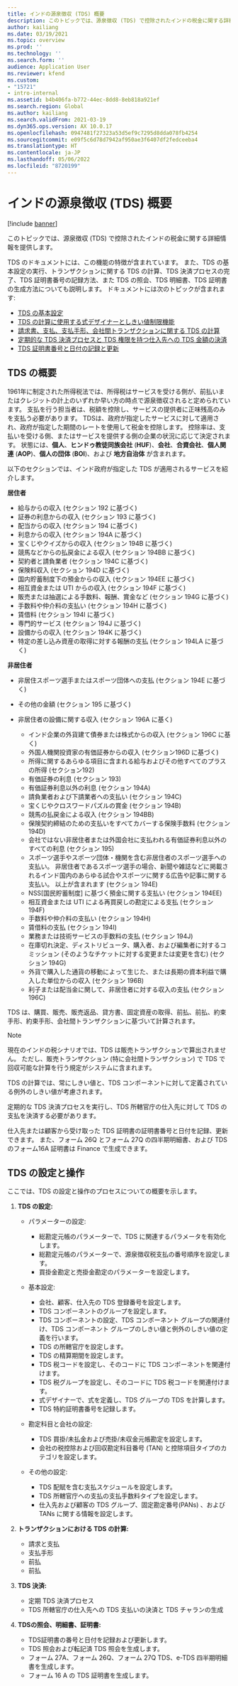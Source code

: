 ```yaml
---
title: インドの源泉徴収 (TDS) 概要
description: このトピックでは、源泉徴収 (TDS) で控除されたインドの税金に関する詳細情報を提供します。 TDS のドキュメントには、この機能の特徴が含まれています。
author: kailiang
ms.date: 03/19/2021
ms.topic: overview
ms.prod: ''
ms.technology: ''
ms.search.form: ''
audience: Application User
ms.reviewer: kfend
ms.custom:
- "15721"
- intro-internal
ms.assetid: b4b406fa-b772-44ec-8dd8-8eb818a921ef
ms.search.region: Global
ms.author: kailiang
ms.search.validFrom: 2021-03-19
ms.dyn365.ops.version: AX 10.0.17
ms.openlocfilehash: 0947481f27323a53d5ef9c7295d8dda078fb4254
ms.sourcegitcommit: e09f5c6d78d7942af950ae3f6407df2fedceeba4
ms.translationtype: HT
ms.contentlocale: ja-JP
ms.lasthandoff: 05/06/2022
ms.locfileid: "8720199"
---
```

# <a name="indian-tax-deducted-at-source-tds-overview"></a>インドの源泉徴収 (TDS) 概要

[!include [banner](../includes/banner.md)]

このトピックでは、源泉徴収 (TDS) で控除されたインドの税金に関する詳細情報を提供します。

TDS のドキュメントには、この機能の特徴が含まれています。 また、TDS の基本設定の実行、トランザクションに関する TDS の計算、TDS 決済プロセスの完了、TDS 証明書番号の記録方法、また TDS の照会、TDS 明細書、TDS 証明書の生成方法についても説明します。 ドキュメントには次のトピックが含まれます:

- [TDS の基本設定](apac-ind-TDS-TDS-ledger-accounts-setup.md)
- [TDS の計算に使用する式デザイナーとしきい値制限機能](apac-ind-TDS-Formula-designer.md)
- [請求書、支払、支払手形、会社間トランザクションに関する TDS の計算](apac-ind-TDS-Calculate-TDS-on-invoices-using-journals.md)
- [定期的な TDS 決済プロセスと TDS 権限を持つ仕入先への TDS 金額の決済](apac-ind-TDS-Run-the-periodic-TDS-settlement-process.md)
- [TDS 証明書番号と日付の記録と更新](apac-ind-TDS-Record-TDS-concession-certificate-numbers.md)

## <a name="introduction-to-tds"></a>TDS の概要

1961年に制定された所得税法では、所得税はサービスを受ける側が、前払いまたはクレジットの計上のいずれか早い方の時点で源泉徴収されると定められています。 支払を行う担当者は、税額を控除し、サービスの提供者に正味残高のみを支払う必要があります。 TDSは、政府が指定したサービスに対して適用され、政府が指定した期間のレートを使用して税金を控除します。 控除率は、支払いを受ける側、またはサービスを提供する側の企業の状況に応じて決定されます。 状態には、**個人**、**ヒンドゥ教徒同族会社** (**HUF**)、**会社**、**合資会社**、**個人関連** (**AOP**)、**個人の団体** (**BOI**)、および **地方自治体** が含まれます。

以下のセクションでは、インド政府が指定した TDS が適用されるサービスを紹介します。

**居住者**

- 給与からの収入 (セクション 192 に基づく)
- 証券の利息からの収入 (セクション 193 に基づく)
- 配当からの収入 (セクション 194 に基づく)
- 利息からの収入 (セクション 194A に基づく)
- 宝くじやクイズからの収入 (セクション 194B に基づく)
- 競馬などからの払戻金による収入 (セクション 194BB に基づく)
- 契約者と請負業者 (セクション 194C に基づく)
- 保険料収入 (セクション 194D に基づく)
- 国内貯蓄制度下の預金からの収入 (セクション 194EE に基づく)
- 相互資金または UTI からの収入 (セクション 194F に基づく)
- 販売または抽選による手数料、報酬、賞金など (セクション 194G に基づく)
- 手数料や仲介料の支払い (セクション 194H に基づく)
- 賃借料 (セクション 194I に基づく)
- 専門的サービス (セクション 194J に基づく)
- 設備からの収入 (セクション 194K に基づく)
- 特定の差し込み資産の取得に対する報酬の支払 (セクション 194LA に基づく)

**非居住者**

- 非居住スポーツ選手またはスポーツ団体への支払 (セクション 194E に基づく)
- その他の金額 (セクション 195 に基づく)
- 非居住者の設備に関する収入 (セクション 196A に基く)

    - インド企業の外貨建て債券または株式からの収入 (セクション 196C に基く)
    - 外国人機関投資家の有価証券からの収入 (セクション196D に基づく)
    - 所得に関するあらゆる項目に含まれる給与およびその他すべてのプラスの所得 (セクション192)
    - 有価証券の利息 (セクション 193)
    - 有価証券利息以外の利息 (セクション 194A)
    - 請負業者および下請業者への支払い (セクション 194C)
    - 宝くじやクロスワードパズルの賞金 (セクション 194B)
    - 競馬の払戻金による収入 (セクション 194BB)
    - 保険契約締結のための支払いをすべてカバーする保険手数料 (セクション 194D)
    - 会社ではない非居住者または外国会社に支払われる有価証券利息以外のすべての利息 (セクション 195)
    - スポーツ選手やスポーツ団体・機関を含む非居住者のスポーツ選手への支払い。 非居住者であるスポーツ選手の場合、新聞や雑誌などに掲載されるインド国内のあらゆる試合やスポーツに関する広告や記事に関する支払い。 以上が含まれます (セクション 194E)
    - NSS\[国民貯蓄制度\] に基づく預金に関する支払い (セクション 194EE)
    - 相互資金または UTI による再買戻しの勘定による支払 (セクション 194F)
    - 手数料や仲介料の支払い (セクション 194H)
    - 賃借料の支払 (セクション 194I)
    - 業務または技術サービスの手数料の支払 (セクション 194J)
    - 在庫切れ決定、ディストリビュータ、購入者、および編集者に対するコミッション (そのようなチケットに対する変更または変更を含む) (セクション 194G)
    - 外貨で購入した通貨の移動によって生じた、または長期の資本利益で購入した単位からの収入 (セクション 196B)
    - 利子または配当金に関して、非居住者に対する収入の支払 (セクション 196C)

TDS は、購買、販売、販売返品、貸方書、固定資産の取得、前払、前払、約束手形、約束手形、会社間トランザクションに基づいて計算されます。

> [!NOTE]
> 現在のインドの税シナリオでは、TDS は販売トランザクションで算出されません。 ただし、販売トランザクション (特に会社間トランザクション) で TDS で回収可能な計算を行う規定がシステムに含まれます。

TDS の計算では、常にしきい値と、TDS コンポーネントに対して定義されている例外のしきい値が考慮されます。

定期的な TDS 決済プロセスを実行し、TDS 所轄官庁の仕入先に対して TDS の支払を決済する必要があります。

仕入先または顧客から受け取った TDS 証明書の証明書番号と日付を記録、更新できます。 また、フォーム 26Q とフォーム 27Q の四半期明細書、および TDS のフォーム16A 証明書は Finance で生成できます。

## <a name="setting-up-and-working-with-tds"></a>TDS の設定と操作

ここでは、TDS の設定と操作のプロセスについての概要を示します。

1. **TDS の設定:**

    - パラメーターの設定:

        - 総勘定元帳のパラメーターで、TDS に関連するパラメータを有効化します。
        - 総勘定元帳のパラメーターで、源泉徴収税支払の番号順序を設定します。
        - 買掛金勘定と売掛金勘定のパラメーターを設定します。

    - 基本設定:

        - 会社、顧客、仕入先の TDS 登録番号を設定します。
        - TDS コンポーネントのグループを設定します。
        - TDS コンポーネントの設定、TDS コンポーネント グループの関連付け、TDS コンポーネント グループのしきい値と例外のしきい値の定義を行います。
        - TDS の所轄官庁を設定します。
        - TDS の精算期間を設定します。
        - TDS 税コードを設定し、そのコードに TDS コンポーネントを関連付けます。
        - TDS 税グループを設定し、そのコードに TDS 税コードを関連付けます。
        - 式デザイナーで、式を定義し、TDS グループの TDS を計算します。
        - TDS 特約証明書番号を記録します。

    - 勘定科目と会社の設定:

        - TDS 買掛/未払金および売掛/未収金元帳勘定を設定します。
        - 会社の税控除および回収勘定科目番号 (TAN) と控除項目タイプのカテゴリを設定します。

    - その他の設定:

        - TDS 配賦を含む支払スケジュールを設定します。
        - TDS 所轄官庁への支払の支払手数料タイプを設定します。
        - 仕入先および顧客の TDS グループ、固定勘定番号(PANs) 、および TANs に関する情報を設定します。

2. **トランザクションにおける TDS の計算:**

    - 請求と支払
    - 支払手形
    - 前払
    - 前払

3. **TDS 決済:**

    - 定期 TDS 決済プロセス
    - TDS 所轄官庁の仕入先への TDS 支払いの決済と TDS チャランの生成

4. **TDSの照会、明細書、証明書:**

    - TDS証明書の番号と日付を記録および更新します。
    - TDS 照会および転記済 TDS 照会を生成します。
    - フォーム 27A、フォーム 26Q、フォーム 27Q TDS、e-TDS 四半期明細書を生成します。
    - フォーム 16 A の TDS 証明書を生成します。
